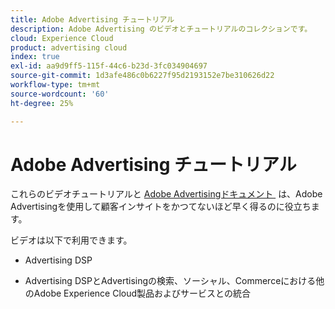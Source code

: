 ```yaml
---
title: Adobe Advertising チュートリアル
description: Adobe Advertising のビデオとチュートリアルのコレクションです。
cloud: Experience Cloud
product: advertising cloud
index: true
exl-id: aa9d9ff5-115f-44c6-b23d-3fc034904697
source-git-commit: 1d3afe486c0b6227f95d2193152e7be310626d22
workflow-type: tm+mt
source-wordcount: '60'
ht-degree: 25%

---
```


# Adobe Advertising チュートリアル

これらのビデオチュートリアルと [Adobe Advertisingドキュメント &#x200B;](https://experienceleague.adobe.com/ja/docs/advertising) は、Adobe Advertisingを使用して顧客インサイトをかつてないほど早く得るのに役立ちます。

ビデオは以下で利用できます。

* Advertising DSP

* Advertising DSPとAdvertisingの検索、ソーシャル、Commerceにおける他のAdobe Experience Cloud製品およびサービスとの統合

<!--
See other -learn tutorials landing pages to get ideas for additional content
-->
